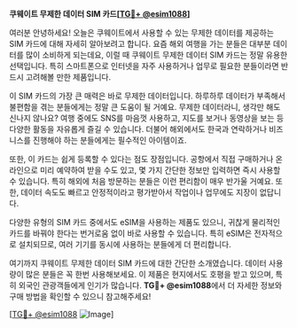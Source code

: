 **쿠웨이트 무제한 데이터 SIM 카드[[TG💪+ @esim1088](https://t.me/s/esim1088)]**

여러분 안녕하세요! 오늘은 쿠웨이트에서 사용할 수 있는 무제한 데이터를 제공하는 SIM 카드에 대해 자세히 알아보려고 합니다. 요즘 해외 여행을 가는 분들은 대부분 데이터를 많이 소비하게 되는데요, 이럴 때 쿠웨이트 무제한 데이터 SIM 카드는 정말 유용한 선택입니다. 특히 스마트폰으로 인터넷을 자주 사용하거나 업무로 필요한 분들이라면 반드시 고려해볼 만한 제품입니다.

이 SIM 카드의 가장 큰 매력은 바로 무제한 데이터입니다. 하루하루 데이터가 부족해서 불편함을 겪는 분들에게는 정말 큰 도움이 될 거예요. 무제한 데이터라니, 생각만 해도 신나지 않나요? 여행 중에도 SNS를 마음껏 사용하고, 지도를 보거나 동영상을 보는 등 다양한 활동을 자유롭게 즐길 수 있습니다. 더불어 해외에서도 한국과 연락하거나 비즈니스를 진행해야 하는 분들에게는 필수적인 아이템이죠.

또한, 이 카드는 쉽게 등록할 수 있다는 점도 장점입니다. 공항에서 직접 구매하거나 온라인으로 미리 예약하여 받을 수도 있고, 몇 가지 간단한 정보만 입력하면 즉시 사용할 수 있습니다. 특히 해외에 처음 방문하는 분들은 이런 편리함이 매우 반가울 거예요. 또한, 데이터 속도도 빠르고 안정적이라고 평가받아서 작업이나 업무에도 지장이 없답니다.

다양한 유형의 SIM 카드 중에서도 eSIM을 사용하는 제품도 있으니, 귀찮게 물리적인 카드를 바꿔야 한다는 번거로움 없이 바로 사용할 수 있습니다. 특히 eSIM은 전자적으로 설치되므로, 여러 기기를 동시에 사용하는 분들에게 더 편리합니다.

여기까지 쿠웨이트 무제한 데이터 SIM 카드에 대한 간단한 소개였습니다. 데이터 사용량이 많은 분들은 꼭 한번 사용해보세요. 이 제품은 현지에서도 호평을 받고 있으며, 특히 외국인 관광객들에게 인기가 많습니다. **TG💪+ @esim1088**에서 더 자세한 정보와 구매 방법을 확인할 수 있으니 참고해주세요!

[[TG💪+ @esim1088](https://t.me/s/esim1088) ![Image](https://i.postimg.cc/Y0z9fWf4/image.png)]